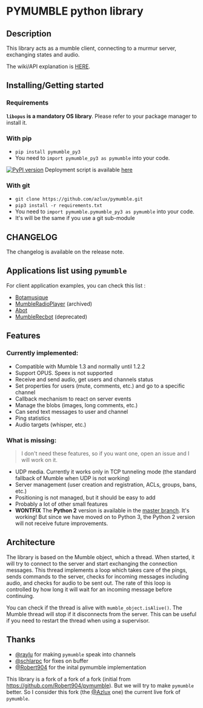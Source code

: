 # PYMUMBLE python library

## Description
This library acts as a mumble client, connecting to a murmur server, exchanging states and audio.

The wiki/API explanation is [HERE](https://github.com/azlux/pymumble/blob/pymumble_py3/API.md).

## Installing/Getting started

### Requirements

**`libopus` is a mandatory OS library**. Please refer to your package manager to install it.

### With pip

- `pip install pymumble_py3`
- You need to `import pymumble_py3 as pymumble` into your code.

[![PyPI version](https://badge.fury.io/py/pymumble.svg)](https://badge.fury.io/py/pymumble)   Deployment script is available [here](https://packages.azlux.fr/scripts/pymumble.txt)

### With git

- `git clone https://github.com/azlux/pymumble.git`
- `pip3 install -r requirements.txt`
- You need to `import pymumble.pymumble_py3 as pymumble` into your code.
- It's will be the same if you use a git sub-module

## CHANGELOG

The changelog is available on the release note.

## Applications list using `pymumble`

For client application examples, you can check this list :
- [Botamusique](https://github.com/azlux/botamusique)
- [MumbleRadioPlayer](https://github.com/azlux/MumbleRadioPlayer) (archived)
- [Abot](https://github.com/ranomier/pymumble-abot)
- [MumbleRecbot](https://github.com/Robert904/mumblerecbot) (deprecated)

## Features

### Currently implemented:
- Compatible with Mumble 1.3 and normally until 1.2.2
- Support OPUS. Speex is not supported
- Receive and send audio, get users and channels status
- Set properties for users (mute, comments, etc.) and go to a specific channel
- Callback mechanism to react on server events
- Manage the blobs (images, long comments, etc.)
- Can send text messages to user and channel
- Ping statistics
- Audio targets (whisper, etc.)

### What is missing:

>  I don't need these features, so if you want one, open an issue and I will work on it.

- UDP media. Currently it works only in TCP tunneling mode (the standard fallback of Mumble when UDP is not working)
- Server management (user creation and registration, ACLs, groups, bans, etc.)
- Positioning is not managed, but it should be easy to add
- Probably a lot of other small features
- **WONTFIX** The **Python 2** version is available in the [master branch](https://github.com/azlux/pymumble/tree/master). It's working! But since we have moved on to Python 3, the Python 2 version will not receive future improvements.

## Architecture

The library is based on the Mumble object, which a thread. When started, it will try
to connect to the server and start exchanging the connection messages.
This thread implements a loop which takes care of the pings, sends commands to the server,
checks for incoming messages including audio, and checks for audio to be sent out.
The rate of this loop is controlled by how long it will wait for an incoming message before continuing.

You can check if the thread is alive with `mumble_object.isAlive()`.
The Mumble thread will stop if it disconnects from the server.
This can be useful if you need to restart the thread when using a supervisor.


## Thanks

- [@raylu](https://github.com/raylu) for making `pymumble` speak into channels
- [@schlarpc](https://github.com/schlarpc) for fixes on buffer
- [@Robert904](https://github.com/Robert904) for the inital pymumble implementation

This library is a fork of a fork of a fork (initial from https://github.com/Robert904/pymumble).
But we will try to make `pymumble` better.
So I consider this fork (the [@Azlux](https://github.com/azlux/pymumble) one) the current live fork of `pymumble`.
